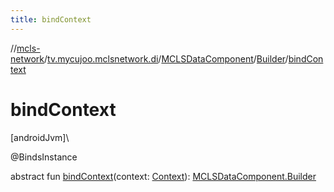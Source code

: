 ```yaml
---
title: bindContext
---
```

//[mcls-network](../../../../index.html)/[tv.mycujoo.mclsnetwork.di](../../index.html)/[MCLSDataComponent](../index.html)/[Builder](index.html)/[bindContext](bind-context.html)



# bindContext



[androidJvm]\




@BindsInstance



abstract fun [bindContext](bind-context.html)(context: [Context](https://developer.android.com/reference/kotlin/android/content/Context.html)): [MCLSDataComponent.Builder](index.html)




